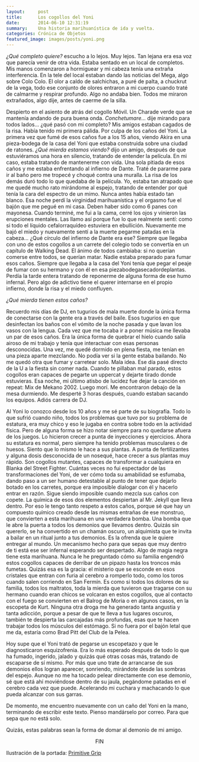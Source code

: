 ```yaml
---
layout:     post
title:      Los cogollos del Yoni
date:       2014-06-10 12:31:19
summary:    Una historia marihuanística de ida y vuelta.
categories: Crónica de Objetos
featured_image: images/posts/yoni.png
---
```


*¿Qué completo quiere?* escucho a lo lejos. Muy lejos. Tan lejana era esa voz que parecía venir de otra vida. Estaba sentado en un local de completos. Mis manos comenzaron a hormiguear y mi cabeza tenía una extraña interferencia. En la tele del local estaban dando las noticias del Mega, algo sobre Colo Colo. El olor a caldo de salchichas, a puré de palta, a chuckrut de la vega, todo ese conjunto de olores entraron a mi cuerpo cuando traté de calmarme y respirar profundo. Algo no andaba bien. Todos me miraron extrañados, algo dije, antes de caerme de la silla.

Despierto en el asiento de atrás del cogollo Móvil. Un Charade verde que se mantenía andando de pura buena onda. *Conchetumare…* dije mirando para todos lados… ¿qué pasó con mi completo? Mis amigos estaban cagados de la risa. Había tenido mi primera pálida. Por culpa de los caños del Yoni. La primera vez que fumé de esos caños fue a los 15 años, viendo Akira en una pieza-bodega de la casa del Yoni que estaba construida sobre una ciudad de ratones. *¿Qué mierda estamos viendo?* dijo un amigo, después de que estuviéramos una hora en silencio, tratando de entender la película. En mi caso, estaba tratando de mantenerme con vida. Una sola pitiada de esos caños y me estaba enfrentando al infierno de Dante. Traté de pararme para ir al baño pero me tropecé y choqué contra una muralla. La risa de los demás duró todo lo que quedaba de la película. Yo, estaba tan atrapado que me quedé mucho rato mirándome al espejo, tratando de entender por qué tenía la cara del espectro de un mimo. Nunca antes había estado tan blanco. Esa noche perdí la virginidad marihuanística y el orgasmo fue el bajón que me pegué en mi casa. Deben haber sido como 6 panes con mayonesa. Cuando terminé, me fui a la cama, cerré los ojos y vinieron las erupciones mentales. Las llamo así porque fue lo que realmente sentí: como si todo el líquido cefalorraquídeo estuviera en ebullición. Nuevamente me bajó el miedo y nuevamente sentí a la muerte pegarme patadas en la cabeza… ¿Qué círculo del infierno de Dante era ese? Siempre que llegaba con uno de estos cogollos a un carrete del colegio todo se convertía en un capítulo de Walking Dead. El ánimo de todos cambiaba: si no querían comerse entre todos, se querían matar. Nadie estaba preparado para fumar esos caños. Siempre que llegaba a la casa del Yoni tenía que pegar el peaje de fumar con su hermano y con él en esa piezabodegasecadordeplantas. Perdía la tarde entera tratando de reponerme de alguna forma de ese humo infernal. Pero algo de adictivo tiene el querer internarse en el propio infierno, donde la risa y el miedo confluyen.

*¿Qué mierda tienen estos caños?*

Recuerdo mis días de DJ, en tugurios de mala muerte donde la única forma de conectarse con la gente era a través del baile. Esos tugurios en que desinfectan los baños con el vómito de la noche pasada y que lavan los vasos con la lengua. Cada vez que me tocaba ir a poner música me llevaba un par de esos caños. Era la única forma de quebrar el hielo cuando salía airoso de mi trabajo y tenía que interactuar con esas personas desconocidas. Una vez, me quedé dormido en plena fiesta, me tenían en una pieza aparte mezclando. No podía ver si la gente estaba bailando. No me quedó otra que fumar y carretear solo. Mala idea. Ese día pasé directo de la U a la fiesta sin comer nada. Cuando te pillaban mal parado, estos cogollos eran capaces de pegarte un uppercat y dejarte tirado donde estuvieras. Esa noche, mi último atisbo de lucidez fue dejar la canción en repeat: Mix de Mekano 2002. Luego morí. Me encontraron debajo de la mesa durmiendo. Me desperté 3 horas después, cuando estaban sacando los equipos. Adiós carrera de DJ.

Al Yoni lo conozco desde los 10 años y me sé parte de su biografía. Todo lo que sufrió cuando niño, todos los problemas que tuvo por su problema de estatura, era muy chico y eso le jugaba en contra sobre todo en la actividad física. Pero de alguna forma se hizo notar siempre para no quedarse afuera de los juegos. Lo hicieron crecer a punta de inyecciones y ejercicios. Ahora su estatura es normal, pero siempre ha tenido problemas musculares o de huesos. Siento que lo mismo le hace a sus plantas. A punta de fertilizantes y alguna dosis desconocida de un nosequé, hace crecer a sus plantas muy rápido. Son cogollos mutantes, capaces de transformar a cualquiera en Blanka del Street Fighter. Cuántas veces no fui espectador de las transformaciones del Yoni, de ver cómo toda su amabilidad se esfumaba, dando paso a un ser humano detestable al punto de tener que dejarlo botado en los carretes, porque era imposible dialogar con él y hacerlo entrar en razón. Sigue siendo imposible cuando mezcla sus caños con copete. La química de esos dos elementos despiertan al Mr. Jekyll que lleva dentro. Por eso le tengo tanto respeto a estos caños, porque sé que hay un compuesto químico creado desde las mismas entrañas de ese monstruo, que convierten a esta marihuana en una verdadera bomba. Una bomba que le abre la puerta a todos los demonios que llevamos dentro. Quizás sin quererlo, se ha convertido en un chamán oscuro, un alquimista que te invita a bailar en un ritual junto a tus demonios. Es la ofrenda que le quiere entregar al mundo. Un mecanismo hecho para que sepas que muy dentro de ti está ese ser infernal esperando ser despertado. Algo de magia negra tiene esta marihuana. Nunca le he preguntado cómo su familia engendró estos cogollos capaces de derribar de un pipazo hasta los troncos más fumetas. Quizás esa es la gracia: el misterio que se esconde en esos cristales que entran con furia al cerebro a romperlo todo, como los toros cuando salen corriendo en San Fermín. Es como si todos los dolores de su familia, todos los maltratos, toda la mierda que tuvieron que tragarse con su hermano cuando eran chicos se volcaran en estos cogollos, que al contacto con el fuego se convierten en el Balrog de Moria o en algunos casos, en la escopeta de Kurt. Ninguna otra droga me ha generado tanta angustia y tanta adicción, porque a pesar de que te lleva a tus lugares oscuros, también te despierta las carcajadas más profundas, esas que te hacen trabajar todos los músculos del estómago. Si no fuera por el bajón letal que me da, estaría como Brad Pitt del Club de la Pelea.

Hoy supe que el Yoni trató de pegarse un escopetazo y que le diagnosticaron esquizofrenia. Era lo más esperado después de todo lo que ha fumado, ingerido, jalado y quizás qué otras cosas más, tratando de escaparse de sí mismo. Por más que uno trate de arrancarse de sus demonios ellos logran aparecer, sonriendo, mirándote desde las sombras del espejo. Aunque no me ha tocado pelear directamente con ese demonio, sé que está ahí moviéndose dentro de su jaula, pegándome patadas en el cerebro cada vez que puede. Acelerando mi cuchara y machacando lo que pueda alcanzar con sus garras.

De momento, me encuentro nuevamente con un caño del Yoni en la mano, terminando de escribir este texto. Pienso mandárselo por correo. Para que sepa que no está solo.

Quizás, estas palabras sean la forma de domar al demonio de mi amigo.

<center> FIN </center>

Ilustración de la portada: [Primitive Grip](https://www.primitivegrip.com/)
